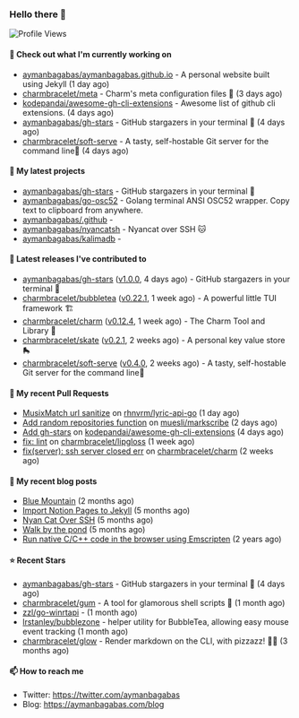 ### Hello there 👋

![Profile Views](https://komarev.com/ghpvc/?username=aymanbagabas&label=PROFILE+VIEWS)

#### 👷 Check out what I'm currently working on

- [aymanbagabas/aymanbagabas.github.io](https://github.com/aymanbagabas/aymanbagabas.github.io) - A personal website built using Jekyll (1 day ago)
- [charmbracelet/meta](https://github.com/charmbracelet/meta) - Charm&#39;s meta configuration files 🫥 (3 days ago)
- [kodepandai/awesome-gh-cli-extensions](https://github.com/kodepandai/awesome-gh-cli-extensions) - Awesome list of github cli extensions. (4 days ago)
- [aymanbagabas/gh-stars](https://github.com/aymanbagabas/gh-stars) - GitHub stargazers in your terminal 🌟 (4 days ago)
- [charmbracelet/soft-serve](https://github.com/charmbracelet/soft-serve) - A tasty, self-hostable Git server for the command line🍦 (4 days ago)

#### 🌱 My latest projects

- [aymanbagabas/gh-stars](https://github.com/aymanbagabas/gh-stars) - GitHub stargazers in your terminal 🌟
- [aymanbagabas/go-osc52](https://github.com/aymanbagabas/go-osc52) - Golang terminal ANSI OSC52 wrapper. Copy text to clipboard from anywhere.
- [aymanbagabas/.github](https://github.com/aymanbagabas/.github) - 
- [aymanbagabas/nyancatsh](https://github.com/aymanbagabas/nyancatsh) - Nyancat over SSH 🐱
- [aymanbagabas/kalimadb](https://github.com/aymanbagabas/kalimadb) - 

#### 🔭 Latest releases I've contributed to

- [aymanbagabas/gh-stars](https://github.com/aymanbagabas/gh-stars) ([v1.0.0](https://github.com/aymanbagabas/gh-stars/releases/tag/v1.0.0), 4 days ago) - GitHub stargazers in your terminal 🌟
- [charmbracelet/bubbletea](https://github.com/charmbracelet/bubbletea) ([v0.22.1](https://github.com/charmbracelet/bubbletea/releases/tag/v0.22.1), 1 week ago) - A powerful little TUI framework 🏗
- [charmbracelet/charm](https://github.com/charmbracelet/charm) ([v0.12.4](https://github.com/charmbracelet/charm/releases/tag/v0.12.4), 1 week ago) - The Charm Tool and Library 🌟
- [charmbracelet/skate](https://github.com/charmbracelet/skate) ([v0.2.1](https://github.com/charmbracelet/skate/releases/tag/v0.2.1), 2 weeks ago) - A personal key value store 🛼
- [charmbracelet/soft-serve](https://github.com/charmbracelet/soft-serve) ([v0.4.0](https://github.com/charmbracelet/soft-serve/releases/tag/v0.4.0), 2 weeks ago) - A tasty, self-hostable Git server for the command line🍦

#### 🔨 My recent Pull Requests

- [MusixMatch url sanitize](https://github.com/rhnvrm/lyric-api-go/pull/5) on [rhnvrm/lyric-api-go](https://github.com/rhnvrm/lyric-api-go) (1 day ago)
- [Add random repositories function](https://github.com/muesli/markscribe/pull/48) on [muesli/markscribe](https://github.com/muesli/markscribe) (2 days ago)
- [Add gh-stars](https://github.com/kodepandai/awesome-gh-cli-extensions/pull/9) on [kodepandai/awesome-gh-cli-extensions](https://github.com/kodepandai/awesome-gh-cli-extensions) (4 days ago)
- [fix: lint](https://github.com/charmbracelet/lipgloss/pull/101) on [charmbracelet/lipgloss](https://github.com/charmbracelet/lipgloss) (1 week ago)
- [fix(server): ssh server closed err](https://github.com/charmbracelet/charm/pull/170) on [charmbracelet/charm](https://github.com/charmbracelet/charm) (2 weeks ago)

#### 📜 My recent blog posts

- [Blue Mountain](https://aymanbagabas.com/blog/2022/06/02/blue-mountain.html) (2 months ago)
- [Import Notion Pages to Jekyll](https://aymanbagabas.com/blog/2022/03/29/import-notion-pages-to-jekyll.html) (5 months ago)
- [Nyan Cat Over SSH](https://aymanbagabas.com/blog/2022/03/25/nyan-cat-over-ssh.html) (5 months ago)
- [Walk by the pond](https://aymanbagabas.com/blog/2022/03/10/walk-by-the-pond.html) (5 months ago)
- [Run native C/C&#43;&#43; code in the browser using Emscripten](https://aymanbagabas.com/blog/2020/11/18/run-native-c-c&#43;&#43;-code-in-the-browser-using-emscripten.html) (2 years ago)

#### ⭐ Recent Stars

- [aymanbagabas/gh-stars](https://github.com/aymanbagabas/gh-stars) - GitHub stargazers in your terminal 🌟 (4 days ago)
- [charmbracelet/gum](https://github.com/charmbracelet/gum) - A tool for glamorous shell scripts 🎀 (1 month ago)
- [zzl/go-winrtapi](https://github.com/zzl/go-winrtapi) -  (1 month ago)
- [lrstanley/bubblezone](https://github.com/lrstanley/bubblezone) - helper utility for BubbleTea, allowing easy mouse event tracking (1 month ago)
- [charmbracelet/glow](https://github.com/charmbracelet/glow) - Render markdown on the CLI, with pizzazz! 💅🏻 (3 months ago)

#### 📫 How to reach me

- Twitter: https://twitter.com/aymanbagabas
- Blog: https://aymanbagabas.com/blog
